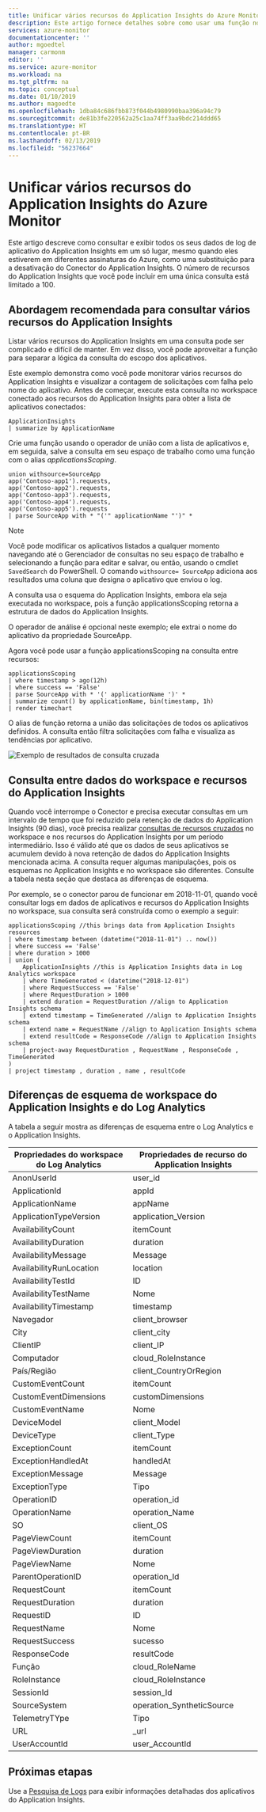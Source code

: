 ```yaml
---
title: Unificar vários recursos do Application Insights do Azure Monitor | Microsoft Docs
description: Este artigo fornece detalhes sobre como usar uma função nos Logs do Azure Monitor para consultar vários recursos do Application Insights e visualizar esses dados.
services: azure-monitor
documentationcenter: ''
author: mgoedtel
manager: carmonm
editor: ''
ms.service: azure-monitor
ms.workload: na
ms.tgt_pltfrm: na
ms.topic: conceptual
ms.date: 01/10/2019
ms.author: magoedte
ms.openlocfilehash: 1dba84c686fbb873f044b4980990baa396a94c79
ms.sourcegitcommit: de81b3fe220562a25c1aa74ff3aa9bdc214ddd65
ms.translationtype: HT
ms.contentlocale: pt-BR
ms.lasthandoff: 02/13/2019
ms.locfileid: "56237664"
---
```

# <a name="unify-multiple-azure-monitor-application-insights-resources"></a>Unificar vários recursos do Application Insights do Azure Monitor 
Este artigo descreve como consultar e exibir todos os seus dados de log de aplicativo do Application Insights em um só lugar, mesmo quando eles estiverem em diferentes assinaturas do Azure, como uma substituição para a desativação do Conector do Application Insights. O número de recursos do Application Insights que você pode incluir em uma única consulta está limitado a 100.  

## <a name="recommended-approach-to-query-multiple-application-insights-resources"></a>Abordagem recomendada para consultar vários recursos do Application Insights 
Listar vários recursos do Application Insights em uma consulta pode ser complicado e difícil de manter. Em vez disso, você pode aproveitar a função para separar a lógica da consulta do escopo dos aplicativos.  

Este exemplo demonstra como você pode monitorar vários recursos do Application Insights e visualizar a contagem de solicitações com falha pelo nome do aplicativo. Antes de começar, execute esta consulta no workspace conectado aos recursos do Application Insights para obter a lista de aplicativos conectados: 

```
ApplicationInsights
| summarize by ApplicationName
```

Crie uma função usando o operador de união com a lista de aplicativos e, em seguida, salve a consulta em seu espaço de trabalho como uma função com o alias *applicationsScoping*.  

```
union withsource=SourceApp 
app('Contoso-app1').requests,  
app('Contoso-app2').requests, 
app('Contoso-app3').requests, 
app('Contoso-app4').requests, 
app('Contoso-app5').requests 
| parse SourceApp with * "('" applicationName "')" *  
```

>[!NOTE]
>Você pode modificar os aplicativos listados a qualquer momento navegando até o Gerenciador de consultas no seu espaço de trabalho e selecionando a função para editar e salvar, ou então, usando o cmdlet `SavedSearch` do PowerShell. O comando `withsource= SourceApp` adiciona aos resultados uma coluna que designa o aplicativo que enviou o log. 
>
>A consulta usa o esquema do Application Insights, embora ela seja executada no workspace, pois a função applicationsScoping retorna a estrutura de dados do Application Insights. 
>
>O operador de análise é opcional neste exemplo; ele extrai o nome do aplicativo da propriedade SourceApp. 

Agora você pode usar a função applicationsScoping na consulta entre recursos:  

```
applicationsScoping 
| where timestamp > ago(12h)
| where success == 'False'
| parse SourceApp with * '(' applicationName ')' * 
| summarize count() by applicationName, bin(timestamp, 1h) 
| render timechart
```

O alias de função retorna a união das solicitações de todos os aplicativos definidos. A consulta então filtra solicitações com falha e visualiza as tendências por aplicativo.

![Exemplo de resultados de consulta cruzada](media/unify-app-resource-data/app-insights-query-results.png)

## <a name="query-across-application-insights-resources-and-workspace-data"></a>Consulta entre dados do workspace e recursos do Application Insights 
Quando você interrompe o Conector e precisa executar consultas em um intervalo de tempo que foi reduzido pela retenção de dados do Application Insights (90 dias), você precisa realizar [consultas de recursos cruzados](../../azure-monitor/log-query/cross-workspace-query.md) no workspace e nos recursos do Application Insights por um período intermediário. Isso é válido até que os dados de seus aplicativos se acumulem devido à nova retenção de dados do Application Insights mencionada acima. A consulta requer algumas manipulações, pois os esquemas no Application Insights e no workspace são diferentes. Consulte a tabela nesta seção que destaca as diferenças de esquema. 

Por exemplo, se o conector parou de funcionar em 2018-11-01, quando você consultar logs em dados de aplicativos e recursos do Application Insights no workspace, sua consulta será construída como o exemplo a seguir:

```
applicationsScoping //this brings data from Application Insights resources 
| where timestamp between (datetime("2018-11-01") .. now()) 
| where success == 'False' 
| where duration > 1000 
| union ( 
    ApplicationInsights //this is Application Insights data in Log Analytics workspace 
    | where TimeGenerated < (datetime("2018-12-01") 
    | where RequestSuccess == 'False' 
    | where RequestDuration > 1000 
    | extend duration = RequestDuration //align to Application Insights schema 
    | extend timestamp = TimeGenerated //align to Application Insights schema 
    | extend name = RequestName //align to Application Insights schema 
    | extend resultCode = ResponseCode //align to Application Insights schema 
    | project-away RequestDuration , RequestName , ResponseCode , TimeGenerated 
) 
| project timestamp , duration , name , resultCode 
```

## <a name="application-insights-and-log-analytics-workspace-schema-differences"></a>Diferenças de esquema de workspace do Application Insights e do Log Analytics
A tabela a seguir mostra as diferenças de esquema entre o Log Analytics e o Application Insights.  

| Propriedades do workspace do Log Analytics| Propriedades de recurso do Application Insights|
|------------|------------| 
| AnonUserId | user_id|
| ApplicationId | appId|
| ApplicationName | appName|
| ApplicationTypeVersion | application_Version |
| AvailabilityCount | itemCount |
| AvailabilityDuration | duration |
| AvailabilityMessage | Message |
| AvailabilityRunLocation | location |
| AvailabilityTestId | ID |
| AvailabilityTestName | Nome |
| AvailabilityTimestamp |  timestamp |
| Navegador | client_browser |
| City | client_city |
| ClientIP | client_IP |
| Computador | cloud_RoleInstance | 
| País/Região | client_CountryOrRegion | 
| CustomEventCount | itemCount | 
| CustomEventDimensions | customDimensions |
| CustomEventName | Nome | 
| DeviceModel | client_Model | 
| DeviceType | client_Type | 
| ExceptionCount | itemCount | 
| ExceptionHandledAt | handledAt |
| ExceptionMessage | Message | 
| ExceptionType | Tipo |
| OperationID | operation_id |
| OperationName | operation_Name | 
| SO | client_OS | 
| PageViewCount | itemCount |
| PageViewDuration | duration | 
| PageViewName | Nome | 
| ParentOperationID | operation_Id | 
| RequestCount | itemCount | 
| RequestDuration | duration | 
| RequestID | ID | 
| RequestName | Nome | 
| RequestSuccess | sucesso | 
| ResponseCode | resultCode | 
| Função | cloud_RoleName |
| RoleInstance | cloud_RoleInstance |
| SessionId | session_Id | 
| SourceSystem | operation_SyntheticSource |
| TelemetryTYpe | Tipo |
| URL | _url |
| UserAccountId | user_AccountId |

## <a name="next-steps"></a>Próximas etapas

Use a [Pesquisa de Logs](../../azure-monitor/log-query/log-query-overview.md) para exibir informações detalhadas dos aplicativos do Application Insights.
